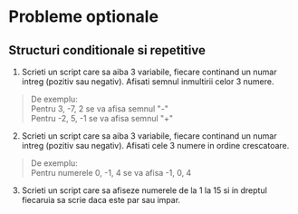# Probleme optionale

## Structuri conditionale si repetitive

1. Scrieti un script care sa aiba 3 variabile, fiecare continand un numar intreg (pozitiv sau negativ). Afisati semnul inmultirii celor 3 numere.
> De exemplu:<br>
> Pentru 3, -7, 2 se va afisa semnul "-"<br>
> Pentru -2, 5, -1 se va afisa semnul "+"

2. Scrieti un script care sa aiba 3 variabile, fiecare continand un numar intreg (pozitiv sau negativ). Afisati cele 3 numere in ordine crescatoare.
> De exemplu:<br>
> Pentru numerele 0, -1, 4 se va afisa -1, 0, 4

3. Scrieti un script care sa afiseze numerele de la 1 la 15 si in dreptul fiecaruia sa scrie daca este par sau impar.
